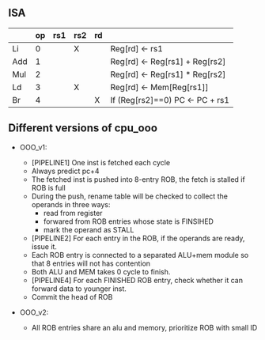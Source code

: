 
## ISA

|      | op   | rs1  | rs2  | rd   |                                 |
| ---- | ---- | ---- | ---- | ---- | ------------------------------- |
| Li   | 0    |      | X    |      | Reg[rd] <- rs1                  |
| Add  | 1    |      |      |      | Reg[rd] <- Reg[rs1] + Reg[rs2]  |
| Mul  | 2    |      |      |      | Reg[rd] <- Reg[rs1] * Reg[rs2]  |
| Ld   | 3    |      | X    |      | Reg[rd] <- Mem[Reg[rs1]]        |
| Br   | 4    |      |      | X    | If (Reg[rs2]==0) PC <- PC + rs1 |




## Different versions of cpu_ooo

- OOO_v1:
  - [PIPELINE1] One inst is fetched each cycle
  - Always predict pc+4
  - The fetched inst is pushed into 8-entry ROB, the fetch is stalled if ROB is full
  - During the push, rename table will be checked to collect the operands in three ways:
    - read from register
    - forwared from ROB entries whose state is FINSIHED
    - mark the operand as STALL
  - [PIPELINE2] For each entry in the ROB, if the operands are ready, issue it.
  - Each ROB entry is connected to a separated ALU+mem module so that 8 entries will not has contention
  - Both ALU and MEM takes 0 cycle to finish.
  - [PIPELINE4] For each FINISHED ROB entry, check whether it can forward data to younger inst.
  - Commit the head of ROB


- OOO_v2:
  - All ROB entries share an alu and memory, prioritize ROB with small ID

